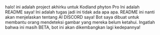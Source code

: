 halo! ini adalah project akhirku untuk Kodland phyton Pro
Ini adalah README saya! Ini adalah tugas jadi ini tidak ada apa apa. README ini nanti akan menjelaskan tentang AI DISCORD saya! Bot saya dibuat untuk membantu orang mendeteksi gambar yang mereka belum ketahui. Ingatlah bahwa ini masih BETA, bot ini akan dikembangkan lagi kedepannya!
